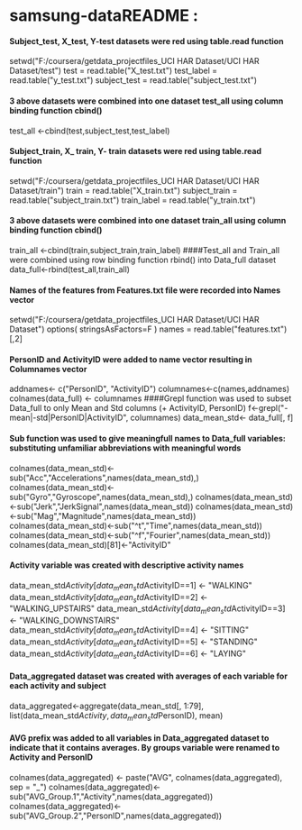 # samsung-dataREADME :
#### Subject_test, X_test, Y-test datasets were red using table.read function
setwd("F:/coursera/getdata_projectfiles_UCI HAR Dataset/UCI HAR Dataset/test")
test = read.table("X_test.txt")
test_label = read.table("y_test.txt")
subject_test = read.table("subject_test.txt")
#### 3 above datasets  were combined into one dataset test_all using column binding function cbind()
test_all <-cbind(test,subject_test,test_label)
#### Subject_train, X_ train, Y- train datasets were red using table.read function
setwd("F:/coursera/getdata_projectfiles_UCI HAR Dataset/UCI HAR Dataset/train")
train = read.table("X_train.txt")
subject_train = read.table("subject_train.txt")
train_label = read.table("y_train.txt")
#### 3 above datasets  were combined into one dataset train_all using column binding function cbind()
train_all <-cbind(train,subject_train,train_label)
####Test_all and Train_all were combined using row binding function rbind() into Data_full dataset
data_full<-rbind(test_all,train_all)
#### Names of the features from Features.txt file were recorded into Names vector
setwd("F:/coursera/getdata_projectfiles_UCI HAR Dataset/UCI HAR Dataset")
options( stringsAsFactors=F ) 
names = read.table("features.txt")[,2]
#### PersonID and ActivityID were added to name vector resulting in Columnames vector
addnames<- c("PersonID", "ActivityID")
columnames<-c(names,addnames)
colnames(data_full) <- columnames
####Grepl function was used to subset Data_full to only Mean and Std columns (+ ActivityID,  PersonID)
f<-grepl("-mean|-std|PersonID|ActivityID", columnames)
data_mean_std<- data_full[, f]
#### Sub function was used to give meaningfull names to Data_full variables: substituting unfamiliar abbreviations with meaningful words
colnames(data_mean_std)<-sub("Acc","Accelerations",names(data_mean_std),)
colnames(data_mean_std)<-sub("Gyro","Gyroscope",names(data_mean_std),)
colnames(data_mean_std)<-sub("Jerk","JerkSignal",names(data_mean_std))
colnames(data_mean_std)<-sub("Mag","Magnitude",names(data_mean_std))
colnames(data_mean_std)<-sub("^t","Time",names(data_mean_std))
colnames(data_mean_std)<-sub("^f","Fourier",names(data_mean_std))
colnames(data_mean_std)[81]<-"ActivityID" 
#### Activity variable was created with descriptive activity names
data_mean_std$Activity[data_mean_std$ActivityID==1] <- "WALKING"
data_mean_std$Activity[data_mean_std$ActivityID==2] <- "WALKING_UPSTAIRS"
data_mean_std$Activity[data_mean_std$ActivityID==3] <- "WALKING_DOWNSTAIRS"
data_mean_std$Activity[data_mean_std$ActivityID==4] <- "SITTING"
data_mean_std$Activity[data_mean_std$ActivityID==5] <- "STANDING"
data_mean_std$Activity[data_mean_std$ActivityID==6] <- "LAYING"
#### Data_aggregated dataset was created with averages of each variable for each activity and subject
data_aggregated<-aggregate(data_mean_std[, 1:79], list(data_mean_std$Activity, data_mean_std$PersonID), mean)
#### AVG prefix was added to all variables in Data_aggregated dataset to indicate that it contains averages. By groups variable were renamed to Activity and PersonID
colnames(data_aggregated) <- paste("AVG", colnames(data_aggregated), sep = "_")
colnames(data_aggregated)<-sub("AVG_Group.1","Activity",names(data_aggregated))
colnames(data_aggregated)<-sub("AVG_Group.2","PersonID",names(data_aggregated))
